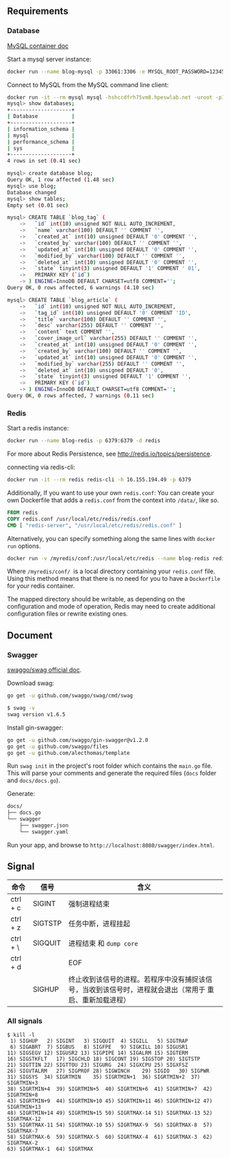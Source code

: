 ## Requirements

### Database

[MySQL container doc](https://hub.docker.com/_/mysql)

Start a mysql server instance:

```bash
docker run --name blog-mysql -p 33061:3306 -e MYSQL_ROOT_PASSWORD=123456 -d mysql
```

Connect to MySQL from the MySQL command line client:

```bash
docker run -it --rm mysql mysql -hshccdfrh75vm8.hpeswlab.net -uroot -p123456 -P 33061
mysql> show databases;
+--------------------+
| Database           |
+--------------------+
| information_schema |
| mysql              |
| performance_schema |
| sys                |
+--------------------+
4 rows in set (0.41 sec)

mysql> create database blog;
Query OK, 1 row affected (1.48 sec)
mysql> use blog;
Database changed
mysql> show tables;
Empty set (0.01 sec)

mysql> CREATE TABLE `blog_tag` (
    ->   `id` int(10) unsigned NOT NULL AUTO_INCREMENT,
    ->   `name` varchar(100) DEFAULT '' COMMENT '',
    ->   `created_at` int(10) unsigned DEFAULT '0' COMMENT '',
    ->   `created_by` varchar(100) DEFAULT '' COMMENT '',
    ->   `updated_at` int(10) unsigned DEFAULT '0' COMMENT '',
    ->   `modified_by` varchar(100) DEFAULT '' COMMENT '',
    ->   `deleted_at` int(10) unsigned DEFAULT '0' COMMENT '',
    ->   `state` tinyint(3) unsigned DEFAULT '1' COMMENT ' 01',
    ->   PRIMARY KEY (`id`)
    -> ) ENGINE=InnoDB DEFAULT CHARSET=utf8 COMMENT='';
Query OK, 0 rows affected, 6 warnings (4.10 sec)

mysql> CREATE TABLE `blog_article` (
    ->   `id` int(10) unsigned NOT NULL AUTO_INCREMENT,
    ->   `tag_id` int(10) unsigned DEFAULT '0' COMMENT 'ID',
    ->   `title` varchar(100) DEFAULT '' COMMENT '',
    ->   `desc` varchar(255) DEFAULT '' COMMENT '',
    ->   `content` text COMMENT '',
    ->   `cover_image_url` varchar(255) DEFAULT '' COMMENT '',
    ->   `created_at` int(10) unsigned DEFAULT '0' COMMENT '',
    ->   `created_by` varchar(100) DEFAULT '' COMMENT '',
    ->   `updated_at` int(10) unsigned DEFAULT '0' COMMENT '',
    ->   `modified_by` varchar(255) DEFAULT '' COMMENT '',
    ->   `deleted_at` int(10) unsigned DEFAULT '0',
    ->   `state` tinyint(3) unsigned DEFAULT '1' COMMENT '',
    ->   PRIMARY KEY (`id`)
    -> ) ENGINE=InnoDB DEFAULT CHARSET=utf8 COMMENT='';
Query OK, 0 rows affected, 7 warnings (0.11 sec)

```

### Redis

Start a redis instance:
```bash
docker run --name blog-redis -p 6379:6379 -d redis
```

For more about Redis Persistence, see <http://redis.io/topics/persistence>.

connecting via redis-cli:
```bash
docker run -it --rm redis redis-cli -h 16.155.194.49 -p 6379
```

Additionally, If you want to use your own `redis.conf`:
You can create your own Dockerfile that adds a `redis.conf` from the context into `/data/`, like so.
```dockerfile
FROM redis
COPY redis.conf /usr/local/etc/redis/redis.conf
CMD [ "redis-server", "/usr/local/etc/redis/redis.conf" ]
```

Alternatively, you can specify something along the same lines with `docker run` options.
```bash
docker run -v /myredis/conf:/usr/local/etc/redis --name blog-redis redis redis-server /usr/local/etc/redis/redis.conf
```
 
Where `/myredis/conf/ `is a local directory containing your `redis.conf` file. Using this method means that there 
is no need for you to have a `Dockerfile` for your redis container.

The mapped directory should be writable, as depending on the configuration and mode of operation, Redis may need 
to create additional configuration files or rewrite existing ones.

## Document

### Swagger

[swaggo/swag official doc](https://github.com/swaggo/swag/blob/master/README_zh-CN.md).

Download swag:
```bash
go get -u github.com/swaggo/swag/cmd/swag

$ swag -v
swag version v1.6.5
```

Install gin-swagger:
```bash
go get -u github.com/swaggo/gin-swagger@v1.2.0 
go get -u github.com/swaggo/files
go get -u github.com/alecthomas/template
```

Run `swag init` in the project's root folder which contains the `main.go` file. 
This will parse your comments and generate the required files (`docs` folder and `docs/docs.go`).

Generate: 
```bash
docs/
├── docs.go
└── swagger
    ├── swagger.json
    └── swagger.yaml
```

Run your app, and browse to `http://localhost:8080/swagger/index.html`. 

## Signal

| 命令      | 信号    | 含义                                                                                                    |
| --------- | ------- | ------------------------------------------------------------------------------------------------------- |
| ctrl + c  | SIGINT  | 强制进程结束                                                                                            |
| ctrl + z  | SIGTSTP | 任务中断，进程挂起                                                                                      |
| ctrl + \  | SIGQUIT | 进程结束 和 `dump core`                                                                                 |
| ctrl + d  |         | EOF                                                                                                     |
|           | SIGHUP  | 终止收到该信号的进程。若程序中没有捕捉该信号，当收到该信号时，进程就会退出（常用于 重启、重新加载进程） |

### All signals

```
$ kill -l
 1) SIGHUP   2) SIGINT   3) SIGQUIT  4) SIGILL   5) SIGTRAP
 6) SIGABRT  7) SIGBUS   8) SIGFPE   9) SIGKILL 10) SIGUSR1
11) SIGSEGV 12) SIGUSR2 13) SIGPIPE 14) SIGALRM 15) SIGTERM
16) SIGSTKFLT   17) SIGCHLD 18) SIGCONT 19) SIGSTOP 20) SIGTSTP
21) SIGTTIN 22) SIGTTOU 23) SIGURG  24) SIGXCPU 25) SIGXFSZ
26) SIGVTALRM   27) SIGPROF 28) SIGWINCH    29) SIGIO   30) SIGPWR
31) SIGSYS  34) SIGRTMIN    35) SIGRTMIN+1  36) SIGRTMIN+2  37) SIGRTMIN+3
38) SIGRTMIN+4  39) SIGRTMIN+5  40) SIGRTMIN+6  41) SIGRTMIN+7  42) SIGRTMIN+8
43) SIGRTMIN+9  44) SIGRTMIN+10 45) SIGRTMIN+11 46) SIGRTMIN+12 47) SIGRTMIN+13
48) SIGRTMIN+14 49) SIGRTMIN+15 50) SIGRTMAX-14 51) SIGRTMAX-13 52) SIGRTMAX-12
53) SIGRTMAX-11 54) SIGRTMAX-10 55) SIGRTMAX-9  56) SIGRTMAX-8  57) SIGRTMAX-7
58) SIGRTMAX-6  59) SIGRTMAX-5  60) SIGRTMAX-4  61) SIGRTMAX-3  62) SIGRTMAX-2
63) SIGRTMAX-1  64) SIGRTMAX
```
